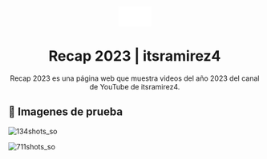 <div align="center">
<img src="/src/astral.png" height="40px"/> 

<h1>Recap 2023 | itsramirez4</h1>
<p>Recap 2023 es una página web que muestra videos del año 2023 del canal de YouTube de itsramirez4.</p>
 </div>

## 🎥 Imagenes de prueba
![134shots_so](https://github.com/AstralByteStudios/Recap2023-itsramirez4/assets/104223738/1790076d-16b7-44cf-8ffb-912c7e62800e)

![711shots_so](https://github.com/AstralByteStudios/Recap2023-itsramirez4/assets/104223738/552fe8d9-976e-48b6-b8e8-456046e7af7e)
